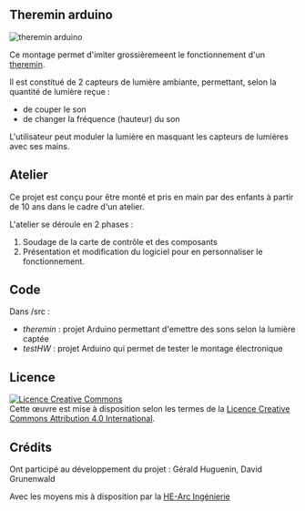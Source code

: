## Theremin arduino

![theremin arduino](https://cloud.githubusercontent.com/assets/1151212/20793162/fa3db516-b7c5-11e6-9552-122c4ab9747a.png)

Ce montage permet d'imiter grossièremeent le fonctionnement d'un [theremin](https://en.wikipedia.org/wiki/Theremin). 

Il est constitué de 2 capteurs de lumière ambiante, permettant, selon la quantité de lumière reçue :
* de couper le son
* de changer la fréquence (hauteur) du son

L'utilisateur peut moduler la lumière en masquant les capteurs de lumières avec ses mains.

## Atelier 

Ce projet est conçu pour être monté et pris en main par des enfants à partir de 10 ans dans le cadre d'un atelier.

L'atelier se déroule en 2 phases :

1. Soudage de la carte de contrôle et des composants 
2. Présentation et modification du logiciel pour en  personnaliser le fonctionnement.

## Code 

Dans /src :

* *theremin* : projet Arduino permettant d'emettre des sons selon la lumière captée
* *testHW* : projet Arduino qui permet de tester le montage électronique

## Licence

<a rel="license" href="http://creativecommons.org/licenses/by/4.0/"><img alt="Licence Creative Commons" style="border-width:0" src="https://i.creativecommons.org/l/by/4.0/88x31.png" /></a><br />Cette œuvre est mise à disposition selon les termes de la <a rel="license" href="http://creativecommons.org/licenses/by/4.0/">Licence Creative Commons Attribution 4.0 International</a>.

## Crédits

Ont participé au développement du projet : Gérald Huguenin, David Grunenwald

Avec les moyens mis à disposition par la [HE-Arc Ingénierie](http://www.he-arc.ch/ingenierie)
